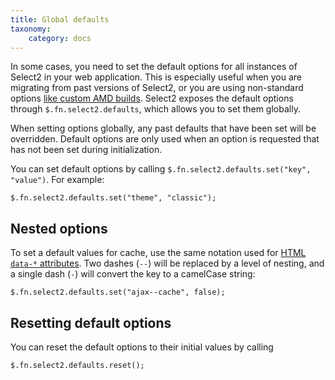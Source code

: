 ```yaml
---
title: Global defaults
taxonomy:
    category: docs
---
```


In some cases, you need to set the default options for all instances of Select2 in your web application. This is especially useful when you are migrating from past versions of Select2, or you are using non-standard options <a href="#amd">like custom AMD builds</a>. Select2 exposes the default options through <code>$.fn.select2.defaults</code>, which allows you to set them globally.

When setting options globally, any past defaults that have been set will be overridden. Default options are only used when an option is requested that has not been set during initialization.

You can set default options by calling `$.fn.select2.defaults.set("key", "value")`.  For example:

```
$.fn.select2.defaults.set("theme", "classic");
```

## Nested options

To set a default values for cache, use the same notation used for <a href="#data-attributes">HTML <code>data-*</code> attributes</a>.  Two dashes (`--`) will be replaced by a level of nesting, and a single dash (`-`) will convert the key to a camelCase string:

```
$.fn.select2.defaults.set("ajax--cache", false);
```

## Resetting default options

You can reset the default options to their initial values by calling

```
$.fn.select2.defaults.reset();
```
